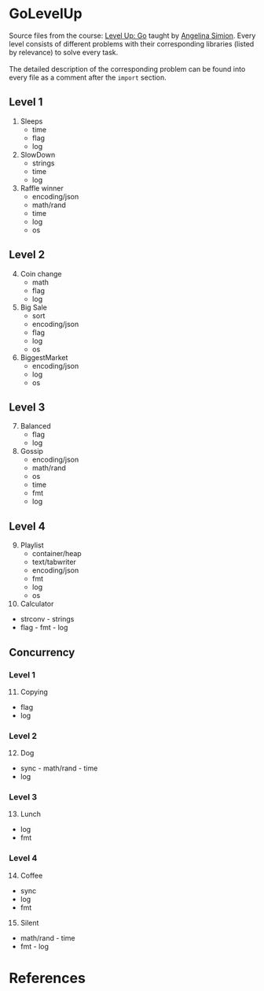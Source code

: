 # GoLevelUp
Source files from the course: [Level Up: Go](https://www.linkedin.com/learning/level-up-go) taught by [Angelina Simion](https://www.linkedin.com/learning/instructors/adelina-simion?u=76737724). Every level consists of different problems with their corresponding libraries (listed by relevance) to solve every task. <br><br>
The detailed description of the corresponding problem can be found into every file as a comment after the `import` section.

## Level 1
1. Sleeps
   - time
   - flag
   - log
2. SlowDown
   - strings
   - time
   - log
3. Raffle winner
   - encoding/json
   - math/rand
   - time
   - log
   - os

## Level 2
4. Coin change
   - math
   - flag
   - log
5. Big Sale
   - sort
   - encoding/json
   - flag
   - log
   - os
6. BiggestMarket
   - encoding/json
   - log
   - os

## Level 3
7. Balanced
   - flag
   - log
8. Gossip
   - encoding/json
	- math/rand
	- os
	- time
   - fmt
	- log

## Level 4
9. Playlist
   - container/heap
	- text/tabwriter
   - encoding/json
	- fmt
	- log
	- os
10. Calculator
   - strconv
	- strings
   - flag
	- fmt
	- log

## Concurrency
### Level 1
   11. Copying
   - flag
   - log

### Level 2
   12. Dog
   - sync
	- math/rand
	- time
   - log

### Level 3
   13. Lunch
   - log
   - fmt

### Level 4
   14. Coffee
   - sync
   - log
   - fmt
   15. Silent
   - math/rand
	- time
   - fmt
	- log

# References
